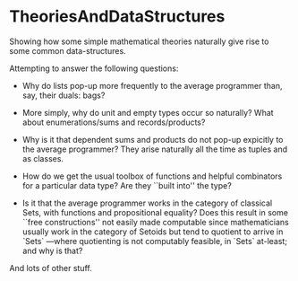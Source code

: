 <h1> TheoriesAndDataStructures </h1>

Showing how some simple mathematical theories naturally give rise to some common data-structures.

Attempting to answer the following questions:

-   Why do lists pop-up more frequently to the average programmer than, say, their duals: bags?

-   More simply, why do unit and empty types occur so naturally? What about enumerations/sums and records/products?

-   Why is it that dependent sums and products do not pop-up expicitly to the average programmer? They arise naturally all the time as tuples and as classes.

-   How do we get the usual toolbox of functions and helpful combinators for a particular data type? Are they \`\`built into'' the type?

-   Is it that the average programmer works in the category of classical Sets,   with functions and propositional equality? Does this result in some \`\`free constructions'' not easily made computable since mathematicians usually work in the category of Setoids but tend to quotient to arrive in \`Sets\` &#x2014;where quotienting is not computably feasible, in \`Sets\` at-least; and why is that?

And lots of other stuff.
